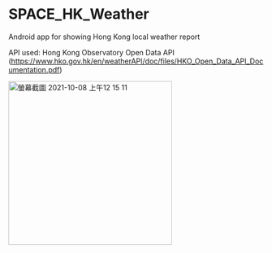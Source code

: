 # SPACE_HK_Weather

Android app for showing Hong Kong local weather report

API used: Hong Kong Observatory Open Data API (https://www.hko.gov.hk/en/weatherAPI/doc/files/HKO_Open_Data_API_Documentation.pdf)

<img width="322" alt="螢幕截圖 2021-10-08 上午12 15 11" src="https://user-images.githubusercontent.com/20796385/136426627-3c779530-6f53-421e-89dc-630538d2a777.png">

